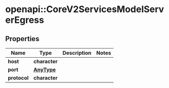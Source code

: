 # openapi::CoreV2ServicesModelServerEgress

## Properties
Name | Type | Description | Notes
------------ | ------------- | ------------- | -------------
**host** | **character** |  | 
**port** | [**AnyType**](.md) |  | 
**protocol** | **character** |  | 


